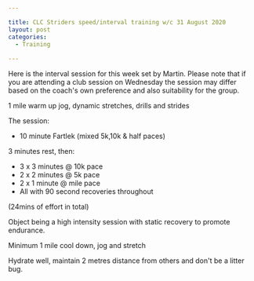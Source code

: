 ```yaml
---

title: CLC Striders speed/interval training w/c 31 August 2020
layout: post
categories:
  - Training
  
---
```


Here is the interval session for this week set by Martin. Please note that if you are attending a club session on Wednesday the session may differ based on the coach's own preference and also suitability for the group.

1 mile warm up jog, dynamic stretches, drills and strides

The session:

* 10 minute Fartlek (mixed 5k,10k & half paces)

3 minutes rest, then:

* 3 x 3 minutes @ 10k pace
* 2 x 2 minutes @ 5k pace
* 2 x 1 minute @ mile pace
* All with 90 second recoveries throughout

(24mins of effort in total)

Object being a high intensity session with static recovery to promote endurance.

Minimum 1 mile cool down, jog and stretch

Hydrate well, maintain 2 metres distance from others and don't be a litter bug.

